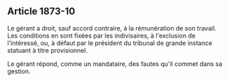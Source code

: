 Article 1873-10
----
Le gérant a droit, sauf accord contraire, à la rémunération de son travail. Les
conditions en sont fixées par les indivisaires, à l'exclusion de l'intéressé,
ou, à défaut par le président du tribunal de grande instance statuant à titre
provisionnel.

Le gérant répond, comme un mandataire, des fautes qu'il commet dans sa gestion.
